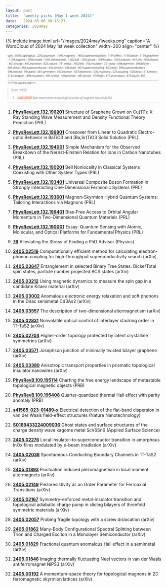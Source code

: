 ```yaml
---
layout: post
title:  "weekly picks (May 1 week 2024)"
date:   2024-05-06 00:16:27
categories: 2024may
---
```



{% include image.html url="/images/2024may1weeks.png" caption="A WordCloud of 2024 May 1st week collection" width=300 align="center" %}

<img src="/images/2024may1weeks-pick.png">



1. **[PhysRevLett.132.196201](https://link.aps.org/doi/10.1103/PhysRevLett.132.196201)** Structure of Graphene Grown on Cu(111): X-Ray Standing Wave Measurement and Density Functional Theory Prediction (PRL)

1. **[PhysRevLett.132.196901](https://link.aps.org/doi/10.1103/PhysRevLett.132.196901)** Crossover from Linear to Quadratic Electro-optic Behavior in BaTiO3 and (Ba,Sr)TiO3 Solid Solution (PRL)

1. **[PhysRevLett.132.194001](https://link.aps.org/doi/10.1103/PhysRevLett.132.194001)** Simple Mechanism for the Observed Breakdown of the Nernst-Einstein Relation for Ions in Carbon Nanotubes (PRL)

1. **[PhysRevLett.132.190201](https://link.aps.org/doi/10.1103/PhysRevLett.132.190201)** Bell Nonlocality in Classical Systems Coexisting with Other System Types (PRL)

1. **[PhysRevLett.132.193401](https://link.aps.org/doi/10.1103/PhysRevLett.132.193401)** Universal Composite Boson Formation in Strongly Interacting One-Dimensional Fermionic Systems (PRL)

1. **[PhysRevLett.132.193601](https://link.aps.org/doi/10.1103/PhysRevLett.132.193601)** Magnon-Skyrmion Hybrid Quantum Systems: Tailoring Interactions via Magnons (PRL)

1. **[PhysRevLett.132.196401](https://link.aps.org/doi/10.1103/PhysRevLett.132.196401)** Bias-Free Access to Orbital Angular Momentum in Two-Dimensional Quantum Materials (PRL)

1. **[PhysRevLett.132.190001](https://link.aps.org/doi/10.1103/PhysRevLett.132.190001)** Essay: Quantum Sensing with Atomic, Molecular, and Optical Platforms for Fundamental Physics (PRL)

1. **[76](https://physics.aps.org/articles/v17/76)** Alleviating the Stress of Finding a PhD Advisor (Physics)






1. **[2405.02519](http://arxiv.org/abs/2405.02519)** Computationally efficient method for calculating electron-phonon coupling for high-throughput superconductivity search (arXiv)

1. **[2405.03647](http://arxiv.org/abs/2405.03647)** Entanglement in selected Binary Tree States: Dicke/Total spin states, particle number projected BCS states (arXiv)

1. **[2405.03212](http://arxiv.org/abs/2405.03212)** Using magnetic dynamics to measure the spin gap in a candidate Kitaev material (arXiv)

1. **[2405.03002](http://arxiv.org/abs/2405.03002)** Anomalous electronic energy relaxation and soft phonons in the Dirac semimetal Cd3As2 (arXiv)

1. **[2405.03557](http://arxiv.org/abs/2405.03557)** The description of two-dimensional altermagnetism (arXiv)

1. **[2405.02831](http://arxiv.org/abs/2405.02831)** Nonvolatile optical control of interlayer stacking order in 1T-TaS2 (arXiv)

1. **[2405.02704](http://arxiv.org/abs/2405.02704)** Higher-order topology protected by latent crystalline symmetries (arXiv)

1. **[2405.03571](http://arxiv.org/abs/2405.03571)** Josephson junction of minimally twisted bilayer graphene (arXiv)

1. **[2405.03380](http://arxiv.org/abs/2405.03380)** Anisotropic transport properties in prismatic topological insulator nanowires (arXiv)






1. **[PhysRevB.109.195114](https://link.aps.org/doi/10.1103/PhysRevB.109.195114)** Charting the free energy landscape of metastable topological magnetic objects (PRB)

1. **[PhysRevB.109.195408](https://link.aps.org/doi/10.1103/PhysRevB.109.195408)** Quarter-quantized thermal Hall effect with parity anomaly (PRB)

1. **[s41565-023-01489-x](https://www.nature.com/articles/s41565-023-01489-x)** Electrical detection of the flat-band dispersion in van der Waals field-effect structures (Nature Nanotechnology)

1. **[S0169433224009036](https://www.sciencedirect.com/science/article/pii/S0169433224009036)** Ghost states and surface structures of the charge density wave kagome metal ScV6Sn6 (Applied Surface Science)


1. **[2405.02276](http://arxiv.org/abs/2405.02276)** Local insulator-to-superconductor transition in amorphous InOx films modulated by e-beam irradiation (arXiv)

1. **[2405.02036](http://arxiv.org/abs/2405.02036)** Spontaneous Conducting Boundary Channels in 1T-TaS2 (arXiv)

1. **[2405.01893](http://arxiv.org/abs/2405.01893)** Fluctuation induced piezomagnetism in local moment altermagnets (arXiv)

1. **[2405.02149](http://arxiv.org/abs/2405.02149)** Piezoresistivity as an Order Parameter for Ferroaxial Transitions (arXiv)

1. **[2405.02167](http://arxiv.org/abs/2405.02167)** Symmetry-enforced metal-insulator transition and topological adiabatic charge pump in sliding bilayers of threefold symmetric materials (arXiv)

1. **[2405.02057](http://arxiv.org/abs/2405.02057)** Probing fragile topology with a screw dislocation (arXiv)

1. **[2405.01862](http://arxiv.org/abs/2405.01862)** Many-Body Configurational Spectral Splitting between Trion and Charged Exciton in a Monolayer Semiconductor (arXiv)

1. **[2405.01829](http://arxiv.org/abs/2405.01829)** Fractional quantum anomalous Hall effect in a semimetal (arXiv)

1. **[2405.01846](http://arxiv.org/abs/2405.01846)** Imaging thermally fluctuating Neel vectors in van der Waals antiferromagnet NiPS3 (arXiv)

1. **[2405.00192](http://arxiv.org/abs/2405.00192)** A momentum-space theory for topological magnons in 2D ferromagnetic skyrmion lattices (arXiv)

